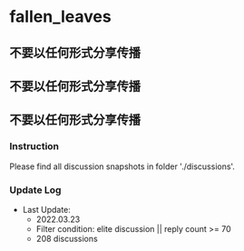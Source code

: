 # fallen_leaves

## 不要以任何形式分享传播

## 不要以任何形式分享传播

## 不要以任何形式分享传播

### Instruction

Please find all discussion snapshots in folder './discussions'.

### Update Log

- Last Update:
  - 2022.03.23
  - Filter condition: elite discussion || reply count >= 70
  - 208 discussions
